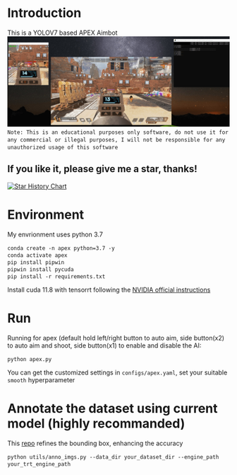 # Introduction
This is a YOLOV7 based APEX Aimbot
![apex](sample/apex.jpg)
`Note: This is an educational purposes only software, do not use it for any commercial or illegal purposes, I will not be responsible for any unauthorized usage of this software` 

## If you like it, please give me a star, thanks!
[![Star History Chart](https://api.star-history.com/svg?repos=NTUYWANG103/APEX_AIMBOT&type=Date)](https://star-history.com/#NTUYWANG103/APEX_AIMBOT&Date)

# Environment
My envrionment uses python 3.7
```
conda create -n apex python=3.7 -y
conda activate apex
pip install pipwin
pipwin install pycuda
pip install -r requirements.txt
```
Install cuda 11.8 with tensorrt following the [NVIDIA official instructions](https://docs.nvidia.com/deeplearning/tensorrt/install-guide/index.html)

# Run 
Running for apex (default hold left/right button to auto aim, side button(x2) to auto aim and shoot, side button(x1) to enable and disable the AI:

```
python apex.py
```


You can get the customized settings in `configs/apex.yaml`, set your suitable `smooth` hyperparameter

# Annotate the dataset using current model (highly recommanded)
This [repo](https://github.com/NTUYWANG103/SAM-BoudingBox-Refine) refines the bounding box, enhancing the accuracy
```
python utils/anno_imgs.py --data_dir your_dataset_dir --engine_path your_trt_engine_path
```


